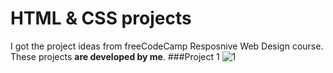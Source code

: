 # HTML & CSS projects
I got the project ideas from freeCodeCamp Resposnive Web Design course. These projects **are developed by me**.
###Project 1
![1](https://user-images.githubusercontent.com/69897943/117017151-0cb72f80-acfc-11eb-9aed-6cc8a30908a9.PNG)
